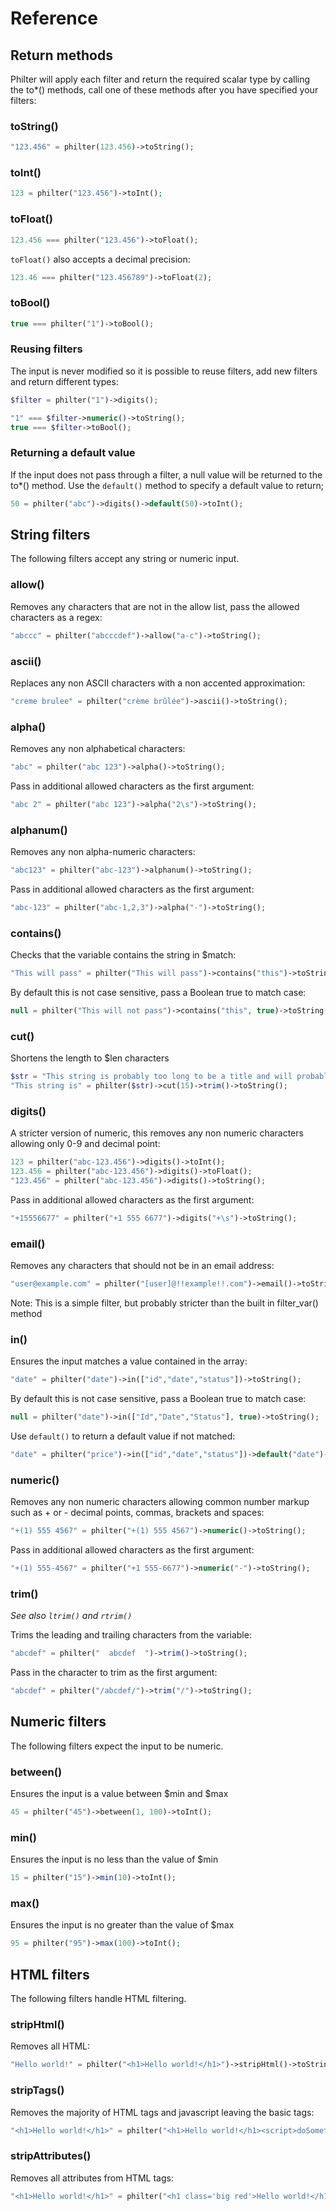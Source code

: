 # Reference

## Return methods

Philter will apply each filter and return the required scalar type by calling the to*() methods, call one of these methods after you have specified your filters:

### toString()

```php
"123.456" = philter(123.456)->toString();
```

### toInt()

```php
123 = philter("123.456")->toInt();
```

### toFloat()

```php
123.456 === philter("123.456")->toFloat();
```
`toFloat()` also accepts a decimal precision:

```php
123.46 === philter("123.456789")->toFloat(2);
```


### toBool()

```php
true === philter("1")->toBool();
```
### Reusing filters

The input is never modified so it is possible to reuse filters, add new filters and return different types:

```php
$filter = philter("1")->digits(); 

"1" === $filter->numeric()->toString();
true === $filter->toBool();
```

### Returning a default value
If the input does not pass through a filter, a null value will be returned to the to*() method. Use the `default()` method to specify a default value to return;

```php
50 = philter("abc")->digits()->default(50)->toInt(); 
```

## String filters

The following filters accept any string or numeric input.

### allow()
Removes any characters that are not in the allow list, pass the allowed characters as a regex:

```php
"abccc" = philter("abcccdef")->allow("a-c")->toString();
```

### ascii()
Replaces any non ASCII characters with a non accented approximation:

```php
"creme brulee" = philter("crème brûlée")->ascii()->toString();
```

### alpha()
Removes any non alphabetical characters:

```php
"abc" = philter("abc 123")->alpha()->toString();
```

Pass in additional allowed characters as the first argument:

```php
"abc 2" = philter("abc 123")->alpha("2\s")->toString();
```

### alphanum()
Removes any non alpha-numeric characters:

```php
"abc123" = philter("abc-123")->alphanum()->toString();
```

Pass in additional allowed characters as the first argument:

```php
"abc-123" = philter("abc-1,2,3")->alpha("-")->toString();
```

### contains()
Checks that the variable contains the string in \$match:

```php
"This will pass" = philter("This will pass")->contains("this")->toString();
```

By default this is not case sensitive, pass a Boolean true to match case:

```php
null = philter("This will not pass")->contains("this", true)->toString();
```

### cut()
Shortens the length to \$len characters

```php
$str = "This string is probably too long to be a title and will probably break the designers page layout";
"This string is" = philter($str)->cut(15)->trim()->toString();
```

### digits()
A stricter version of numeric, this removes any non numeric characters allowing only 0-9 and decimal point:

```php
123 = philter("abc-123.456")->digits()->toInt();
123.456 = philter("abc-123.456")->digits()->toFloat();
"123.456" = philter("abc-123.456")->digits()->toString();
```

Pass in additional allowed characters as the first argument:

```php
"+15556677" = philter("+1 555 6677")->digits("+\s")->toString();
```

### email()
Removes any characters that should not be in an email address:

```php
"user@example.com" = philter("[user]@!!example!!.com")->email()->toString();
```
Note: This is a simple filter, but probably stricter than the built in filter_var() method


### in()
Ensures the input matches a value contained in the array:

```php
"date" = philter("date")->in(["id","date","status"])->toString();
```

By default this is not case sensitive, pass a Boolean true to match case:

```php
null = philter("date")->in(["Id","Date","Status"], true)->toString();
```

Use `default()` to return a default value if not matched:

```php
"date" = philter("price")->in(["id","date","status"])->default("date")->toString();
```

### numeric()

Removes any non numeric characters allowing common number markup such as + or - decimal points, commas, brackets and spaces:

```php
"+(1) 555 4567" = philter("+(1) 555 4567")->numeric()->toString();
```

Pass in additional allowed characters as the first argument:

```php
"+(1) 555-4567" = philter("+1 555-6677")->numeric("-")->toString();
```

### trim()
*See also `ltrim()` and `rtrim()`*

Trims the leading and trailing characters from the variable:

```php
"abcdef" = philter("  abcdef  ")->trim()->toString();
```

Pass in the character to trim as the first argument:

```php
"abcdef" = philter("/abcdef/")->trim("/")->toString();
```


## Numeric filters

The following filters expect the input to be numeric.

### between()
Ensures the input is a value between \$min and \$max

```php
45 = philter("45")->between(1, 100)->toInt();
```

### min()
Ensures the input is no less than the value of \$min

```php
15 = philter("15")->min(10)->toInt();
```

### max()
Ensures the input is no greater than the value of \$max

```php
95 = philter("95")->max(100)->toInt();
```

## HTML filters

The following filters handle HTML filtering.

### stripHtml()
Removes all HTML:

```php
"Hello world!" = philter("<h1>Hello world!</h1>")->stripHtml()->toString();
```

### stripTags()
Removes the majority of HTML tags and javascript leaving the basic tags:

```php
"<h1>Hello world!</h1>" = philter("<h1>Hello world!</h1><script>doSomething():</script>")->stripHtml()->toString();
```

### stripAttributes()
Removes all attributes from HTML tags:

```php
"<h1>Hello world!</h1>" = philter("<h1 class='big red'>Hello world!</h1>")->stripAttributes()->toString();
```

